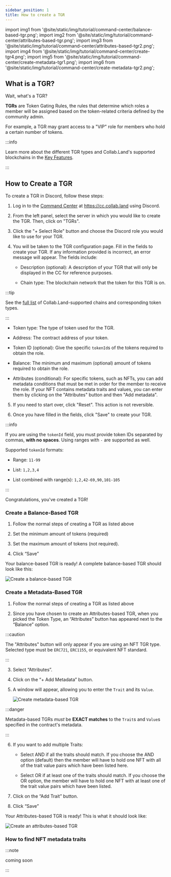 ```yaml
---
sidebar_position: 1
title: How to create a TGR
---
```


import img1 from '@site/static/img/tutorial/command-center/balance-based-tgr.png';
import img2 from '@site/static/img/tutorial/command-center/attributes-based-tgr.png';
import img3 from '@site/static/img/tutorial/command-center/attributes-based-tgr2.png';
import img4 from '@site/static/img/tutorial/command-center/create-tgr4.png';
import img5 from '@site/static/img/tutorial/command-center/create-metadata-tgr1.png';
import img6 from '@site/static/img/tutorial/command-center/create-metadata-tgr2.png';

## What is a TGR?

Wait, what's a TGR?

**TGRs** are Token Gating Rules, the rules that determine which roles a member will be assigned based on the token-related criteria defined by the community admin.

For example, a TGR may grant access to a "VIP" role for members who hold a certain number of tokens.

:::info

Learn more about the different TGR types and Collab.Land's supported blockchains in the [Key Features](/help-docs/key-features/token-gate-communities#what-types-of-tgrs-are-there).

:::

## How to Create a TGR

To create a TGR in Discord, follow these steps:

1. Log in to the [Command Center](../../key-features/command-center) at https://cc.collab.land using Discord.

2. From the left panel, select the server in which you would like to create the TGR. Then, click on "TGRs".

3. Click the "+ Select Role" button and choose the Discord role you would like to use for your TGR.

4. You will be taken to the TGR configuration page. Fill in the fields to create your TGR. If any information provided is incorrect, an error message will appear. The fields include:

   - Description (optional): A description of your TGR that will only be displayed in the CC for reference purposes.

   - Chain type: The blockchain network that the token for this TGR is on.

:::tip

See the [full list](/help-docs/key-features/token-gate-communities#supported-blockchains--tokens) of Collab.Land-supported chains and corresponding token types.

:::

   - Token type: The type of token used for the TGR.

   - Address: The contract address of your token.

   - Token ID (optional): Give the specific `tokenId`s of the tokens required to obtain the role.

   - Balance: The minimum and maximum (optional) amount of tokens required to obtain the role.

   - Attributes (conditional): For specific tokens, such as NFTs, you can add metadata conditions that must be met in order for the member to receive the role. If your NFT contains metadata traits and values, you can enter them by clicking on the "Attributes" button and then "Add metadata".

5. If you need to start over, click "Reset". This action is not reversible.

6. Once you have filled in the fields, click "Save" to create your TGR.

:::info

If you are using the `tokenId` field, you must provide token IDs separated by commas, **with no spaces**. Using ranges with `-` are supported as well.

Supported `tokenId` formats:

- Range: `11-99`

- List: `1,2,3,4`

- List combined with range(s): `1,2,42-69,90,101-105`

:::

Congratulations, you've created a TGR!

### Create a Balance-Based TGR

1. Follow the normal steps of creating a TGR as listed above

2. Set the minimum amount of tokens (required)

3. Set the maximum amount of tokens (not required).

4. Click “Save”

Your balance-based TGR is ready! A complete balance-based TGR should look like this:

<div class="text--center">
   <img  src={img1} alt="Create a balance-based TGR" />
</div>

### Create a Metadata-Based TGR

1. Follow the normal steps of creating a TGR as listed above

2. Since you have chosen to create an Attributes-based TGR, when you picked the Token Type, an “Attributes” button has appeared next to the “Balance” option.

:::caution

The "Attributes" button will only appear if you are using an NFT TGR type. Selected type must be `ERC721`, `ERC1155`, or equivalent NFT standard.

:::

3. Select “Attributes”.

4. Click on the “+ Add Metadata” button.

5. A window will appear, allowing you to enter the `Trait` and its `Value`.

   <div class="text--center">
     <img  src={img3} alt="Create metadata-based TGR" />
   </div>

:::danger

Metadata-based TGRs _must_ be **EXACT matches** to the `Trait`s and `Value`s specified in the contract's metadata.

:::

6. If you want to add multiple Traits:

   - Select AND if all the traits should match. If you choose the AND option (default) then the member will have to hold one NFT with all of the trait value pairs which have been listed here.

   - Select OR if at least one of the traits should match. If you choose the OR option, the member will have to hold one NFT with at least one of the trait value pairs which have been listed.

7. Click on the “Add Trait” button.

8. Click “Save”

Your Attributes-based TGR is ready! This is what it should look like:

   <div class="text--center">
     <img  src={img2} alt="Create an attributes-based TGR" />
   </div>

### How to find NFT metadata traits

:::note

coming soon

:::
